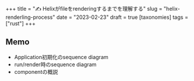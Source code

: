 +++
title = "✍️ Helixがfileをrenderingするまでを理解する"
slug = "helix-renderling-process"
date = "2023-02-23"
draft = true
[taxonomies]
tags = ["rust"]
+++

## Memo

* Application初期化のsequence diagram
* run/render時のsequence diagram
* componentの概説
